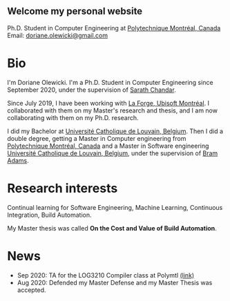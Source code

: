## Welcome my personal website

Ph.D. Student in Computer Engineering at [Polytechnique Montréal, Canada](https://www.polymtl.ca/)
Email: <doriane.olewicki@gmail.com>
# Bio
I'm Doriane Olewicki.
I'm a Ph.D. Student in Computer Engineering since September 2020, under the supervision of [Sarath Chandar](http://sarathchandar.in/). 

Since July 2019, I have been working with [La Forge, Ubisoft Montréal](https://montreal.ubisoft.com/en/our-engagements/research-and-development/). I collaborated with them on my Master's research and thesis, and I am now collaborating with them on my Ph.D. research.

I did my Bachelor at [Université Catholique de Louvain, Belgium](https://uclouvain.be/). Then I did a double degree, getting a Master in Computer engineering from [Polytechnique Montréal, Canada](https://www.polymtl.ca/) and a Master in Software engineering [Université Catholique de Louvain, Belgium](https://uclouvain.be/), under the supervision of [Bram Adams](https://mcis.cs.queensu.ca/bram.html).


# Research interests
Continual learning for Software Engineering, Machine Learning, Continuous Integration, Build Automation.
 
My Master thesis was called **On the Cost and Value of Build Automation**.

# News

- Sep 2020: TA for the LOG3210 Compiler class at Polymtl [(link)](https://www.polymtl.ca/programmes/cours/elements-de-langages-et-compilateurs)
- Aug 2020: Defended my Master Defense and my Master Thesis was accepted. 
